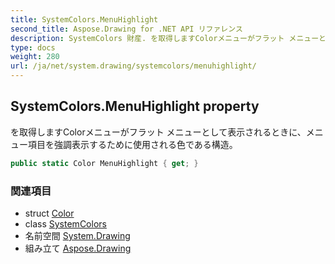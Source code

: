 ```yaml
---
title: SystemColors.MenuHighlight
second_title: Aspose.Drawing for .NET API リファレンス
description: SystemColors 財産. を取得しますColorメニューがフラット メニューとして表示されるときにメニュー項目を強調表示するために使用される色である構造
type: docs
weight: 280
url: /ja/net/system.drawing/systemcolors/menuhighlight/
---
```

## SystemColors.MenuHighlight property

を取得しますColorメニューがフラット メニューとして表示されるときに、メニュー項目を強調表示するために使用される色である構造。

```csharp
public static Color MenuHighlight { get; }
```

### 関連項目

* struct [Color](../../color/)
* class [SystemColors](../)
* 名前空間 [System.Drawing](../../systemcolors/)
* 組み立て [Aspose.Drawing](../../../)


